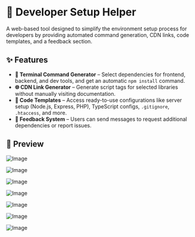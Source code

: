 # 🚀 Developer Setup Helper

A web-based tool designed to simplify the environment setup process for developers by providing automated command generation, CDN links, code templates, and a feedback section.

## ✨ Features

- **📜 Terminal Command Generator** – Select dependencies for frontend, backend, and dev tools, and get an automatic `npm install` command.
- **🌐 CDN Link Generator** – Generate script tags for selected libraries without manually visiting documentation.
- **📝 Code Templates** – Access ready-to-use configurations like server setup (Node.js, Express, PHP), TypeScript configs, `.gitignore`, `.htaccess`, and more.
- **📩 Feedback System** – Users can send messages to request additional dependencies or report issues.


## 📸 Preview  
![Image](https://github.com/user-attachments/assets/14d9e39a-2938-4011-b867-394fa8f591f0)

![Image](https://github.com/user-attachments/assets/6595ba61-9a54-4907-8ea4-e834f98b2a7d)

![Image](https://github.com/user-attachments/assets/bd267f1f-778d-4b67-8158-53cc31d5af46)

![Image](https://github.com/user-attachments/assets/b1dcd1e9-4758-49ed-a1f1-0d9ae2f71803)

![Image](https://github.com/user-attachments/assets/483e0b21-d0e1-4160-aa76-9b57f988f122)

![Image](https://github.com/user-attachments/assets/7b86fe20-d52b-4bf6-988e-71349d36324a)

![Image](https://github.com/user-attachments/assets/f5c4bada-291f-479c-a636-6ba46af7f339)

